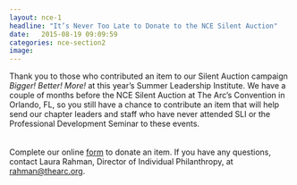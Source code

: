 ```yaml
---
layout: nce-1
headline: "It’s Never Too Late to Donate to the NCE Silent Auction"
date:   2015-08-19 09:09:59
categories: nce-section2
image: 
---
```

Thank you to those who contributed an item to our Silent Auction campaign <i>Bigger! Better! More!</i> at this year’s Summer Leadership Institute. We have a couple of months before the NCE Silent Auction at The Arc’s Convention in Orlando, FL, so you still have a chance to contribute an item that will help send our chapter leaders and staff who have never attended SLI or the Professional Development Seminar to these events.  
<br><br>
Complete our online <a href="http://convention.thearc.org/sessions/nce-silent-auction/">form</a> to donate an item. If you have any questions, contact Laura Rahman, Director of Individual Philanthropy, at <a href="mailto:rahman@thearc.org">rahman@thearc.org</a>.